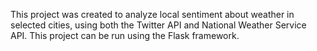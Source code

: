 This project was created to analyze local sentiment about weather in selected cities,
using both the Twitter API and National Weather Service API. This project can be run using
the Flask framework.
